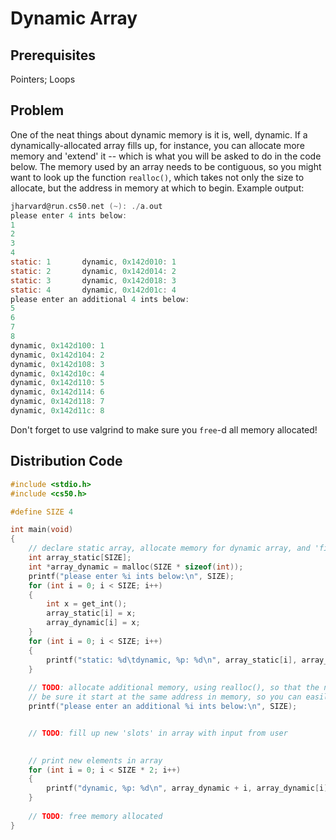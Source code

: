 # Dynamic Array

## Prerequisites
Pointers; Loops

## Problem
One of the neat things about dynamic memory is it is, well, dynamic. If a dynamically-allocated array fills up, for instance, you can allocate more memory and 'extend' it -- which is what you will be asked to do in the code below. The memory used by an array needs to be contiguous, so you might want to look up the function <code>realloc()</code>, which takes not only the size to allocate, but the address in memory at which to begin. Example output:

```c
jharvard@run.cs50.net (~): ./a.out
please enter 4 ints below:
1
2
3
4
static: 1       dynamic, 0x142d010: 1
static: 2       dynamic, 0x142d014: 2
static: 3       dynamic, 0x142d018: 3
static: 4       dynamic, 0x142d01c: 4
please enter an additional 4 ints below:
5
6
7
8
dynamic, 0x142d100: 1
dynamic, 0x142d104: 2
dynamic, 0x142d108: 3
dynamic, 0x142d10c: 4
dynamic, 0x142d110: 5
dynamic, 0x142d114: 6
dynamic, 0x142d118: 7
dynamic, 0x142d11c: 8
```
Don't forget to use valgrind to make sure you <code>free</code>-d all memory allocated!

## Distribution Code
```c
#include <stdio.h>
#include <cs50.h>

#define SIZE 4

int main(void)
{
    // declare static array, allocate memory for dynamic array, and 'fill' them both
    int array_static[SIZE];
    int *array_dynamic = malloc(SIZE * sizeof(int));
    printf("please enter %i ints below:\n", SIZE);
    for (int i = 0; i < SIZE; i++)
    {
        int x = get_int();
        array_static[i] = x;
        array_dynamic[i] = x;
    }
    for (int i = 0; i < SIZE; i++)
    {
        printf("static: %d\tdynamic, %p: %d\n", array_static[i], array_dynamic + i, array_dynamic[i]);
    }
    
    // TODO: allocate additional memory, using realloc(), so that the new dynamic array is twice as large
    // be sure it start at the same address in memory, so you can easily free it afterwards!
    printf("please enter an additional %i ints below:\n", SIZE);


    // TODO: fill up new 'slots' in array with input from user
    

    // print new elements in array
    for (int i = 0; i < SIZE * 2; i++)
    {
        printf("dynamic, %p: %d\n", array_dynamic + i, array_dynamic[i]);
    }
    
    // TODO: free memory allocated
}
```